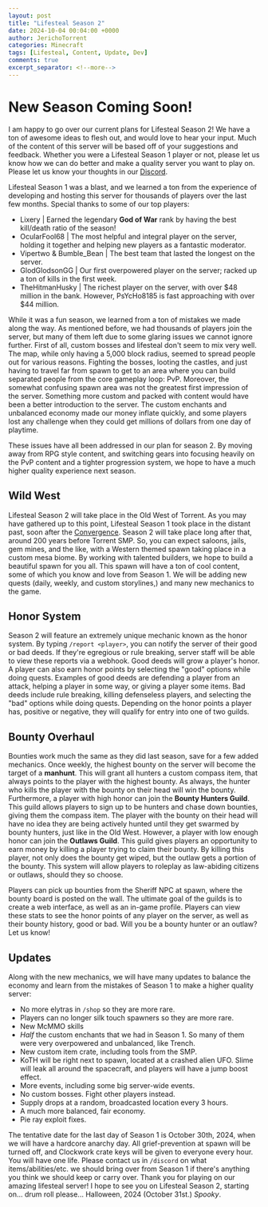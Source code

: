 ```yaml
---
layout: post
title: "Lifesteal Season 2"
date: 2024-10-04 00:04:00 +0000
author: JerichoTorrent
categories: Minecraft
tags: [Lifesteal, Content, Update, Dev]
comments: true
excerpt_separator: <!--more-->
---
```


# New Season Coming Soon!  

I am happy to go over our current plans for Lifesteal Season 2! We have a ton of awesome ideas to flesh out, and would love to hear your input. Much of the content of this server will be based off of your suggestions and feedback. Whether you were a Lifesteal Season 1 player or not, please let us know how we can do better and make a quality server you want to play on. Please let us know your thoughts in our [Discord](https://discord.gg/torrent).

Lifesteal Season 1 was a blast, and we learned a ton from the experience of developing and hosting this server for thousands of players over the last few months. Special thanks to some of our top players:
- Lixery | Earned the legendary **God of War** rank by having the best kill/death ratio of the season!
- OcularFool68 | The most helpful and integral player on the server, holding it together and helping new players as a fantastic moderator.
- Vipertwo & Bumble_Bean | The best team that lasted the longest on the server.
- GlodGlodsonGG | Our first overpowered player on the server; racked up a ton of kills in the first week.
- TheHitmanHusky | The richest player on the server, with over $48 million in the bank. However, PsYcHo8185 is fast approaching with over $44 million.
<!--more-->

While it was a fun season, we learned from a ton of mistakes we made along the way. As mentioned before, we had thousands of players join the server, but many of them left due to some glaring issues we cannot ignore further. First of all, custom bosses and lifesteal don't seem to mix very well. The map, while only having a 5,000 block radius, seemed to spread people out for various reasons. Fighting the bosses, looting the castles, and just having to travel far from spawn to get to an area where you can build separated people from the core gameplay loop: PvP. Moreover, the somewhat confusing spawn area was not the greatest first impression of the server. Something more custom and packed with content would have been a better introduction to the server. The custom enchants and unbalanced economy made our money inflate quickly, and some players lost any challenge when they could get millions of dollars from one day of playtime.

These issues have all been addressed in our plan for season 2. By moving away from RPG style content, and switching gears into focusing heavily on the PvP content and a tighter progression system, we hope to have a much higher quality experience next season.

## Wild West  

Lifesteal Season 2 will take place in the Old West of Torrent. As you may have gathered up to this point, Lifesteal Season 1 took place in the distant past, soon after the [Convergence](https://wiki.torrentsmp.com/lore/the-convergence). Season 2 will take place long after that, around 200 years before Torrent SMP. So, you can expect saloons, jails, gem mines, and the like, with a Western themed spawn taking place in a custom mesa biome. By working with talented builders, we hope to build a beautiful spawn for you all. This spawn will have a ton of cool content, some of which you know and love from Season 1. We will be adding new quests (daily, weekly, and custom storylines,) and many new mechanics to the game.

## Honor System  

Season 2 will feature an extremely unique mechanic known as the honor system. By typing `/report <player>`, you can notify the server of their good or bad deeds. If they're egregious or rule breaking, server staff will be able to view these reports via a webhook. Good deeds will grow a player's honor. A player can also earn honor points by selecting the "good" options while doing quests. Examples of good deeds are defending a player from an attack, helping a player in some way, or giving a player some items. Bad deeds include rule breaking, killing defenseless players, and selecting the "bad" options while doing quests. Depending on the honor points a player has, positive or negative, they will qualify for entry into one of two guilds.

## Bounty Overhaul  

Bounties work much the same as they did last season, save for a few added mechanics. Once weekly, the highest bounty on the server will become the target of a **manhunt**. This will grant all hunters a custom compass item, that always points to the player with the highest bounty. As always, the hunter who kills the player with the bounty on their head will win the bounty. Furthermore, a player with high honor can join the **Bounty Hunters Guild**. This guild allows players to sign up to be hunters and chase down bounties, giving them the compass item. The player with the bounty on their head will have no idea they are being actively hunted until they get swarmed by bounty hunters, just like in the Old West. However, a player with low enough honor can join the **Outlaws Guild**. This guild gives players an opportunity to earn money by killing a player trying to claim their bounty. By killing this player, not only does the bounty get wiped, but the outlaw gets a portion of the bounty. This system will allow players to roleplay as law-abiding citizens or outlaws, should they so choose.

Players can pick up bounties from the Sheriff NPC at spawn, where the bounty board is posted on the wall. The ultimate goal of the guilds is to create a web interface, as well as an in-game profile. Players can view these stats to see the honor points of any player on the server, as well as their bounty history, good or bad. Will you be a bounty hunter or an outlaw? Let us know!

## Updates  

Along with the new mechanics, we will have many updates to balance the economy and learn from the mistakes of Season 1 to make a higher quality server:
- No more elytras in `/shop` so they are more rare.
- Players can no longer silk touch spawners so they are more rare.
- New McMMO skills
- *Half* the custom enchants that we had in Season 1. So many of them were very overpowered and unbalanced, like Trench.
- New custom item crate, including tools from the SMP.
- KoTH will be right next to spawn, located at a crashed alien UFO. Slime will leak all around the spacecraft, and players will have a jump boost effect.
- More events, including some big server-wide events.
- No custom bosses. Fight other players instead.
- Supply drops at a random, broadcasted location every 3 hours.
- A much more balanced, fair economy.
- Pie ray exploit fixes.

The tentative date for the last day of Season 1 is October 30th, 2024, when we will have a hardcore anarchy day. All grief-prevention at spawn will be turned off, and Clockwork crate keys will be given to everyone every hour. You will have one life. Please contact us in `/discord` on what items/abilities/etc. we should bring over from Season 1 if there's anything you think we should keep or carry over. Thank you for playing on our amazing lifesteal server! I hope to see you on Lifesteal Season 2, starting on... drum roll please... Halloween, 2024 (October 31st.) *Spooky*.